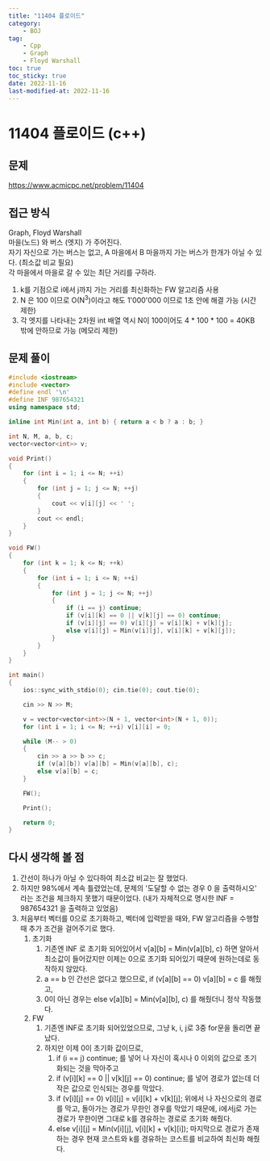 ```yaml
---
title: "11404 플로이드"
category:
    - BOJ
tag:
    - Cpp
    - Graph
    - Floyd Warshall
toc: true
toc_sticky: true
date: 2022-11-16
last-modified-at: 2022-11-16
---
```


# 11404 플로이드 (c++)

## 문제
https://www.acmicpc.net/problem/11404

## 접근 방식
Graph, Floyd Warshall   
마을(노드) 와 버스 (엣지) 가 주어진다.   
자기 자신으로 가는 버스는 없고, A 마을에서 B 마을까지 가는 버스가 한개가 아닐 수 있다. (최소값 비교 필요)   
각 마을에서 마을로 갈 수 있는 최단 거리를 구하라.
1. k를 기점으로 i에서 j까지 가는 거리를 최신화하는 FW 알고리즘 사용
2. N 은 100 이므로 O(N<sup>3</sup>)이라고 해도 1'000'000 이므로 1초 안에 해결 가능 (시간 제한)
2. 각 엣지를 나타내는 2차원 int 배열 역시 N이 100이어도 4 * 100 * 100 = 40KB 밖에 안하므로 가능 (메모리 제한)

## 문제 풀이
```c++
#include <iostream>
#include <vector>
#define endl '\n'
#define INF 987654321
using namespace std;

inline int Min(int a, int b) { return a < b ? a : b; }

int N, M, a, b, c;
vector<vector<int>> v;

void Print()
{
    for (int i = 1; i <= N; ++i)
    {
        for (int j = 1; j <= N; ++j)
        {
            cout << v[i][j] << ' ';
        }
        cout << endl;
    }
}

void FW()
{
    for (int k = 1; k <= N; ++k)
    {
        for (int i = 1; i <= N; ++i)
        {
            for (int j = 1; j <= N; ++j)
            {
                if (i == j) continue;
                if (v[i][k] == 0 || v[k][j] == 0) continue;
                if (v[i][j] == 0) v[i][j] = v[i][k] + v[k][j];
                else v[i][j] = Min(v[i][j], v[i][k] + v[k][j]);
            }
        }
    }
}

int main()
{
    ios::sync_with_stdio(0); cin.tie(0); cout.tie(0);

    cin >> N >> M;

    v = vector<vector<int>>(N + 1, vector<int>(N + 1, 0));
    for (int i = 1; i <= N; ++i) v[i][i] = 0;

    while (M-- > 0)
    {
        cin >> a >> b >> c;
        if (v[a][b]) v[a][b] = Min(v[a][b], c);
        else v[a][b] = c;
    }

    FW();

    Print();

    return 0;
}
```

## 다시 생각해 볼 점
1. 간선이 하나가 아닐 수 있다하여 최소값 비교는 잘 했었다.
2. 하지만 98%에서 계속 틀렸었는데, 문제의 '도달할 수 없는 경우 0 을 출력하시오' 라는 조건을 체크하지 못했기 때문이었다. (내가 자체적으로 명시한 INF = 987654321 을 출력하고 있었음)
3. 처음부터 벡터를 0으로 초기화하고, 벡터에 입력받을 때와, FW 알고리즘을 수행할 때 추가 조건을 걸어주기로 했다.
    1. 초기화
        1. 기존엔 INF 로 초기화 되어있어서 v[a][b] = Min(v[a][b], c) 하면 알아서 최소값이 들어갔지만 이제는 0으로 초기화 되어있기 때문에 원하는데로 동작하지 않았다.
        2. a == b 인 간선은 없다고 했으므로, if (v[a][b] == 0) v[a][b] = c 를 해줬고,
        3. 0이 아닌 경우는 else v[a][b] = Min(v[a][b], c) 를 해줬더니 정삭 작동했다. 
    2. FW
        1. 기존엔 INF로 초기화 되어있었으므로, 그냥 k, i, j로 3중 for문을 돌리면 끝났다.
        2. 하지만 이제 0이 초기화 값이므로,
            1. if (i == j) continue; 를 넣어 나 자신이 혹시나 0 이외의 값으로 초기화되는 것을 막아주고
            2. if (v[i][k] == 0 || v[k][j] == 0) continue; 를 넣어 경로가 없는데 더 작은 값으로 인식되는 경우를 막았다.
            3. if (v[i][j] == 0) v[i][j] = v[i][k] + v[k][j]; 위에서 나 자신으로의 경로를 막고, 돌아가는 경로가 무한인 경우를 막았기 때문에, i에서j로 가는 경로가 무한이면 그대로 k를 경유하는 경로로 초기화 해줬다.
            4. else v[i][j] = Min(v[i][j], v[i][k] + v[k][i]); 마지막으로 경로가 존재하는 경우 현재 코스트와 k를 경유하는 코스트를 비교하여 최신화 해줬다.
